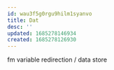 ```yaml
---
id: wau3f5g0rgu9hilm1syanvo
title: Dat
desc: ''
updated: 1685278146934
created: 1685278126930
---
```


fm variable redirection / data store